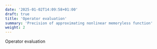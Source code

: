 ```yaml
---
date: '2025-01-02T14:09:58+01:00'
draft: true
title: 'Operator evaluation'
summary: 'Precision of approximating nonlinear memoryless function'
weight: 2
---
```


Operator evaluation